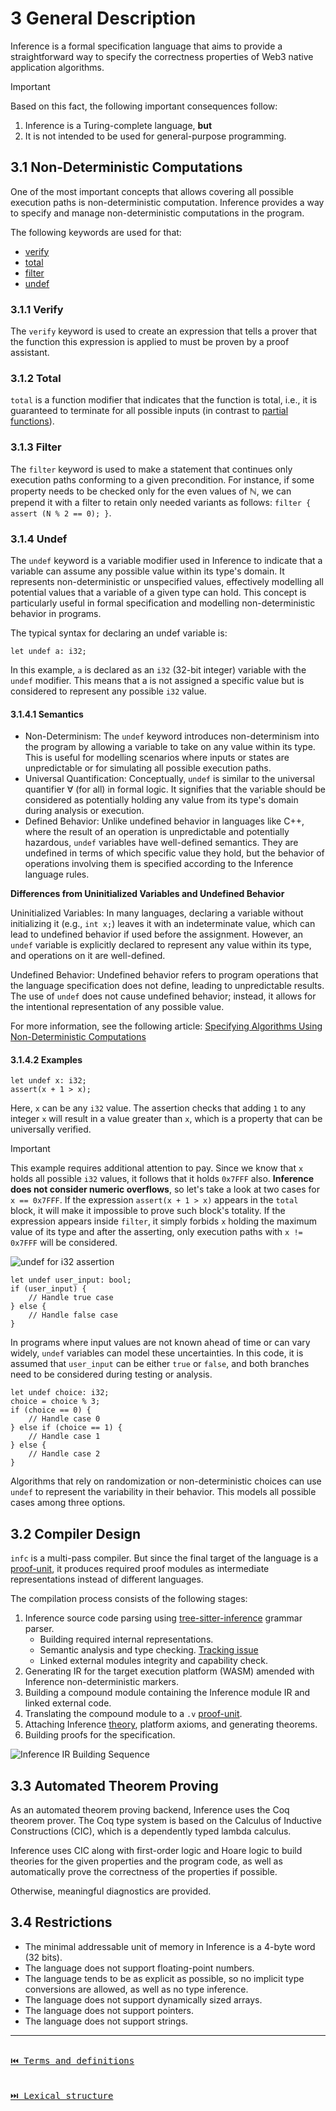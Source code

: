 # 3 General Description

Inference is a formal specification language that aims to provide a straightforward way to specify the correctness properties of Web3 native application algorithms.

> [!IMPORTANT]
> Based on this fact, the following important consequences follow:
> 1. Inference is a Turing-complete language, **but**
> 2. It is not intended to be used for general-purpose programming.

## 3.1 Non-Deterministic Computations

One of the most important concepts that allows covering all possible execution paths is non-deterministic computation. Inference provides a way to specify and manage non-deterministic computations in the program.

The following keywords are used for that:

- [verify](./statements.md#9-verify)
- [total](./functions.md#111-total)
- [filter](./statements.md#9-filter)
- [undef](./statements.md#911-undef)

### 3.1.1 Verify

The `verify` keyword is used to create an expression that tells a prover that the function this expression is applied to must be proven by a proof assistant.

### 3.1.2 Total

`total` is a function modifier that indicates that the function is total, i.e., it is guaranteed to terminate for all possible inputs (in contrast to [partial functions](https://en.wikipedia.org/wiki/Partial_function)).

### 3.1.3 Filter

The `filter` keyword is used to make a statement that continues only execution paths conforming to a given precondition. For instance, if some property needs to be checked only for the even values of $\mathbb{N}$, we can prepend it with a filter to retain only needed variants as follows: `filter { assert (N % 2 == 0); }`.

### 3.1.4 Undef

The `undef` keyword is a variable modifier used in Inference to indicate that a variable can assume any possible value within its type's domain. It represents non-deterministic or unspecified values, effectively modelling all potential values that a variable of a given type can hold. This concept is particularly useful in formal specification and modelling non-deterministic behavior in programs.

The typical syntax for declaring an undef variable is:

```inference
let undef a: i32;
```

In this example, `a` is declared as an `i32` (32-bit integer) variable with the `undef` modifier. This means that a is not assigned a specific value but is considered to represent any possible `i32` value.

#### 3.1.4.1 Semantics

- Non-Determinism: The `undef` keyword introduces non-determinism into the program by allowing a variable to take on any value within its type. This is useful for modelling scenarios where inputs or states are unpredictable or for simulating all possible execution paths.
- Universal Quantification: Conceptually, `undef` is similar to the universal quantifier $\forall$ (for all) in formal logic. It signifies that the variable should be considered as potentially holding any value from its type's domain during analysis or execution.
- Defined Behavior: Unlike undefined behavior in languages like C++, where the result of an operation is unpredictable and potentially hazardous, `undef` variables have well-defined semantics. They are undefined in terms of which specific value they hold, but the behavior of operations involving them is specified according to the Inference language rules.

**Differences from Uninitialized Variables and Undefined Behavior**

Uninitialized Variables: In many languages, declaring a variable without initializing it (e.g., `int x;`) leaves it with an indeterminate value, which can lead to undefined behavior if used before the assignment. However, an `undef` variable is explicitly declared to represent any value within its type, and operations on it are well-defined.

Undefined Behavior: Undefined behavior refers to program operations that the language specification does not define, leading to unpredictable results. The use of `undef` does not cause undefined behavior; instead, it allows for the intentional representation of any possible value.

For more information, see the following article: [Specifying Algorithms Using Non-Deterministic Computations](https://www.inferara.com/en/papers/specifying-algorithms-using-non-deterministic-computations/)

#### 3.1.4.2 Examples

```inference
let undef x: i32;
assert(x + 1 > x);
```

Here, `x` can be any `i32` value. The assertion checks that adding `1` to any integer `x` will result in a value greater than `x`, which is a property that can be universally verified.

> [!IMPORTANT]
> This example requires additional attention to pay. Since we know that `x` holds all possible `i32` values, it follows that it holds `0x7FFF` also. **Inference does not consider numeric overflows**, so let's take a look at two cases for `x == 0x7FFF`. If the expression `assert(x + 1 > x)` appears in the `total` block, it will make it impossible to prove such block's totality. If the expression appears inside `filter`, it simply forbids `x` holding the maximum value of its type and after the asserting, only execution paths with `x != 0x7FFF` will be considered.

![`undef` for `i32` assertion](./assets/undef-i32-assert-diagram.png)

```inference
let undef user_input: bool;
if (user_input) {
    // Handle true case
} else {
    // Handle false case
}
```
In programs where input values are not known ahead of time or can vary widely, `undef` variables can model these uncertainties. In this code, it is assumed that `user_input` can be either `true` or `false`, and both branches need to be considered during testing or analysis.

```inference
let undef choice: i32;
choice = choice % 3;
if (choice == 0) {
    // Handle case 0
} else if (choice == 1) {
    // Handle case 1
} else {
    // Handle case 2
}
```

Algorithms that rely on randomization or non-deterministic choices can use `undef` to represent the variability in their behavior. This models all possible cases among three options.

## 3.2 Compiler Design

`infc` is a multi-pass compiler. But since the final target of the language is a [proof-unit](./terms-and-definitions.md#proof-unit), it produces required proof modules as intermediate representations instead of different languages.

The compilation process consists of the following stages:

1. Inference source code parsing using [tree-sitter-inference](https://github.com/Inferara/tree-sitter-inference) grammar parser.
   - Building required internal representations.
   - Semantic analysis and type checking. [Tracking issue](https://github.com/Inferara/inference/issues/8)
   - Linked external modules integrity and capability check.
2. Generating IR for the target execution platform (WASM) amended with Inference non-deterministic markers.
3. Building a compound module containing the Inference module IR and linked external code.
4. Translating the compound module to a `.v` [proof-unit](./terms-and-definitions.md#proof-unit).
5. Attaching Inference [theory](./terms-and-definitions.md#theory), platform axioms, and generating theorems.
6. Building proofs for the specification.

![Inference IR Building Sequence](./assets/inference-ir-building-sequence.png)

## 3.3 Automated Theorem Proving

As an automated theorem proving backend, Inference uses the Coq theorem prover. The Coq type system is based on the Calculus of Inductive Constructions (CIC), which is a dependently typed lambda calculus.

Inference uses CIC along with first-order logic and Hoare logic to build theories for the given properties and the program code, as well as automatically prove the correctness of the properties if possible.

Otherwise, meaningful diagnostics are provided.

## 3.4 Restrictions

- The minimal addressable unit of memory in Inference is a 4-byte word (32 bits).
- The language does not support floating-point numbers.
- The language tends to be as explicit as possible, so no implicit type conversions are allowed, as well as no type inference.
- The language does not support dynamically sized arrays.
- The language does not support pointers.
- The language does not support strings.

---

[<kbd><br>⏮️ Terms and definitions<br><br></kbd>](./terms-and-definitions.md)
[<kbd><br>⏭️ Lexical structure<br><br></kbd>](./lexical-structure.md)
